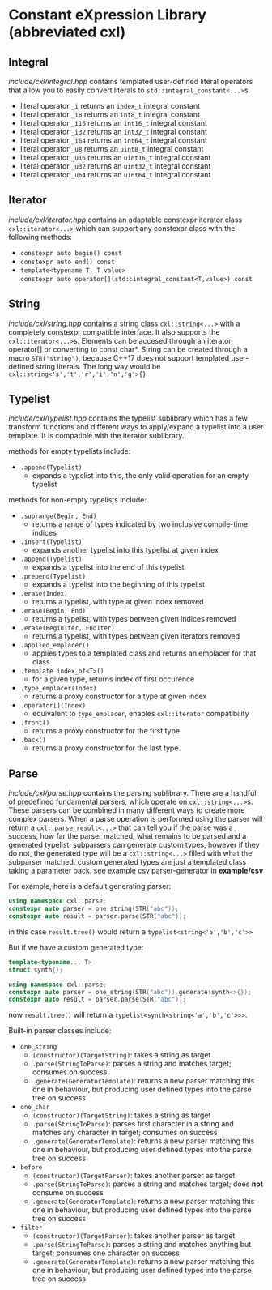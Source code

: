 # Constant eXpression Library (abbreviated **cxl**)

## Integral
*include/cxl/integral.hpp* contains templated user-defined 
literal operators that allow you to easily convert literals 
to `std::integral_constant<...>`s.
* literal operator `_i` returns an `index_t` integral constant
* literal operator `_i8` returns an `int8_t` integral constant
* literal operator `_i16` returns an `int16_t` integral constant
* literal operator `_i32` returns an `int32_t` integral constant
* literal operator `_i64` returns an `int64_t` integral constant
* literal operator `_u8` returns an `uint8_t` integral constant
* literal operator `_u16` returns an `uint16_t` integral constant
* literal operator `_u32` returns an `uint32_t` integral constant
* literal operator `_u64` returns an `uint64_t` integral constant

## Iterator
*include/cxl/iterator.hpp* contains an adaptable constexpr iterator class
`cxl::iterator<...>` which can support any constexpr class with the following methods:
* `constexpr auto begin() const`
* `constexpr auto end() const`
* `template<typename T, T value>`  
`constexpr auto operator[](std::integral_constant<T,value>) const`

## String
*include/cxl/string.hpp* contains a string class `cxl::string<...>` with 
a completely constexpr compatible interface. It also supports the
`cxl::iterator<...>`s. Elements can be accesed through 
an iterator, operator[] or converting to const char*. String can 
be created through a macro `STR("string")`, because C++17 
does not support templated user-defined string literals. The long way would 
be `cxl::string<'s','t','r','i','n','g'>{}`

## Typelist
*include/cxl/typelist.hpp* contains the typelist sublibrary 
which has a few transform functions and different 
ways to apply/expand a typelist into a user template. 
It is compatible with the iterator sublibrary.

methods for empty typelists include:
* `.append(Typelist)`
  * expands a typelist into this, the only valid operation for an empty typelist

methods for non-empty typelists include:
* `.subrange(Begin, End)`
  * returns a range of types indicated by two inclusive compile-time indices
* `.insert(Typelist)`
  * expands another typelist into this typelist at given index
* `.append(Typelist)`
  * expands a typelist into the end of this typelist
* `.prepend(Typelist)`
  * expands a typelist into the beginning of this typelist
* `.erase(Index)`
  * returns a typelist, with type at given index removed
* `.erase(Begin, End)`
  * returns a typelist, with types between given indices removed
* `.erase(BeginIter, EndIter)`
  * returns a typelist, with types between given iterators removed
* `.applied_emplacer()`
  * applies types to a templated class and returns an emplacer for that class
* `.template index_of<T>()`
  * for a given type, returns index of first occurence
* `.type_emplacer(Index)`
  * returns a proxy constructor for a type at given index
* `.operator[](Index)`
  * equivalent to `type_emplacer`, enables `cxl::iterator` compatibility
* `.front()`
  * returns a proxy constructor for the first type
* `.back()`
  * returns a proxy constructor for the last type

## Parse
*include/cxl/parse.hpp* contains the parsing sublibrary. 
There are a handful of predefined fundamental parsers, which operate on `cxl::string<...>`s. 
These parsers can be combined in many 
different ways to create more complex parsers.
When a parse operation is performed using the parser will return a 
`cxl::parse_result<...>` that can tell you if the parse was a success, how far 
the parser matched, what remains to be parsed and a generated typelist.
subparsers can generate custom types, however if they do not, the generated type 
will be a `cxl::string<...>` filled with what the subparser matched. 
custom generated types are just a templated class taking a parameter pack.
see example csv parser-generator in **example/csv**

For example, here is a default generating parser:
```c++
using namespace cxl::parse;
constexpr auto parser = one_string(STR("abc"));
constexpr auto result = parser.parse(STR("abc"));

```
in this case `result.tree()` would return a `typelist<string<'a','b','c'>>`

But if we have a custom generated type:
```c++
template<typename... T>
struct synth{};

using namespace cxl::parse;
constexpr auto parser = one_string(STR("abc")).generate(synth<>{});
constexpr auto result = parser.parse(STR("abc"));

```

now `result.tree()` will return a `typelist<synth<string<'a','b','c'>>>`. 

Built-in parser classes include:
* `one_string`
  * `(constructor)(TargetString)`: takes a string as target
  * `.parse(StringToParse)`: parses a string and matches target; consumes on success
  * `.generate(GeneratorTemplate)`: returns a new parser matching this one in behaviour, but producing user defined types into the parse tree on success
* `one_char`
  * `(constructor)(TargetString)`: takes a string as target
  * `.parse(StringToParse)`: parses first character in a string and matches any character in target; consumes on success
  * `.generate(GeneratorTemplate)`: returns a new parser matching this one in behaviour, but producing user defined types into the parse tree on success
* `before`
  * `(constructor)(TargetParser)`: takes another parser as target
  * `.parse(StringToParse)`: parses a string and matches target; does **not** consume on success
  * `.generate(GeneratorTemplate)`: returns a new parser matching this one in behaviour, but producing user defined types into the parse tree on success
* `filter`
  * `(constructor)(TargetParser)`: takes another parser as target
  * `.parse(StringToParse)`: parses a string and matches anything but target; consumes one character on success
  * `.generate(GeneratorTemplate)`: returns a new parser matching this one in behaviour, but producing user defined types into the parse tree on success
